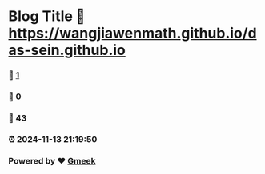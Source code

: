 # Blog Title :link: https://wangjiawenmath.github.io/das-sein.github.io 
### :page_facing_up: [1](https://wangjiawenmath.github.io/das-sein.github.io/tag.html) 
### :speech_balloon: 0 
### :hibiscus: 43 
### :alarm_clock: 2024-11-13 21:19:50 
### Powered by :heart: [Gmeek](https://github.com/Meekdai/Gmeek)
